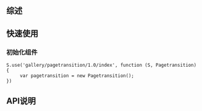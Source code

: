 ## 综述

## 快速使用

### 初始化组件

    S.use('gallery/pagetransition/1.0/index', function (S, Pagetransition) {
         var pagetransition = new Pagetransition();
    })

## API说明


